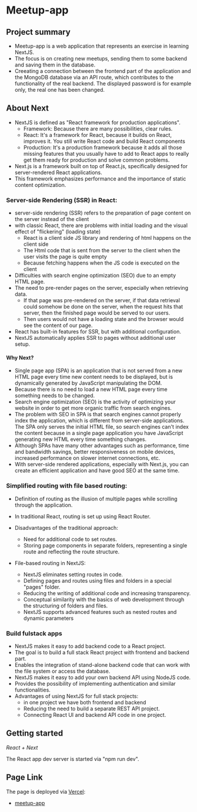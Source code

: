 # Meetup-app

## Project summary

- Meetup-app is a web application that represents an exercise in learning NextJS.
- The focus is on creating new meetups, sending them to some backend and saving them in the database.
- Creeating a connection between the frontend part of the application and the MongoDB database via an API route, which contributes to the functionality of the real backend. The displayed password is for example only, the real one has been changed.

## About Next

- NextJS is defined as "React framework for production applications".
  - Framework: Because there are many possibilities, clear rules.
  - React: It's a framework for React, because it builds on React, improves it. You still write React code and build React components
  - Production: It's a production framework because it adds all those missing features that you usually have to add to React apps to really get them ready for production and solve common problems.
- Next.js is a framework built on top of React.js, specifically designed for server-rendered React applications.
- This framework emphasizes performance and the importance of static content optimization.

### Server-side Rendering (SSR) in React:

- server-side rendering (SSR) refers to the preparation of page content on the server instead of the client
- with classic React, there are problems with initial loading and the visual effect of "flickering" (loading state)
  - React is a client side JS library and rendering of html happens on the client side
  - The Html code that is sent from the server to the client when the user visits the page is quite empty
  - Because fetching happens when the JS code is executed on the client
- Difficulties with search engine optimization (SEO) due to an empty HTML page.
- The need to pre-render pages on the server, especially when retrieving data.
  - If that page was pre-rendered on the server, if that data retrieval could somehow be done on the server, when the request hits that server, then the finished page would be served to our users.
  - Then users would not have a loading state and the browser would see the content of our page.
- React has built-in features for SSR, but with additional configuration.
- NextJS automatically applies SSR to pages without additional user setup.

#### Why Next?

- Single page app (SPA) is an application that is not served from a new HTML page every time new content needs to be displayed, but is dynamically generated by JavaScript manipulating the DOM.
- Because there is no need to load a new HTML page every time something needs to be changed.
- Search engine optimization (SEO) is the activity of optimizing your website in order to get more organic traffic from search engines.
- The problem with SEO in SPA is that search engines cannot properly index the application, which is different from server-side applications. The SPA only serves the initial HTML file, so search engines can't index the content because in a single page application you have JavaScript generating new HTML every time something changes.
- Although SPAs have many other advantages such as performance, time and bandwidth savings, better responsiveness on mobile devices, increased performance on slower internet connections, etc.
- With server-side rendered applications, especially with Next.js, you can create an efficient application and have good SEO at the same time.

### Simplified routing with file based routing:

- Definition of routing as the illusion of multiple pages while scrolling through the application.
- In traditional React, routing is set up using React Router.

- Disadvantages of the traditional approach:

  - Need for additional code to set routes.
  - Storing page components in separate folders, representing a single route and reflecting the route structure.

- File-based routing in NextJS:
  - NextJS eliminates setting routes in code.
  - Defining pages and routes using files and folders in a special "pages" folder.
  - Reducing the writing of additional code and increasing transparency.
  - Conceptual similarity with the basics of web development through the structuring of folders and files.
  - NextJS supports advanced features such as nested routes and dynamic parameters

### Build fulstack apps

- NextJS makes it easy to add backend code to a React project.
- The goal is to build a full stack React project with frontend and backend part.
- Enables the integration of stand-alone backend code that can work with the file system or access the database.
- NextJS makes it easy to add your own backend API using NodeJS code.
- Provides the possibility of implementing authentication and similar functionalities.
- Advantages of using NextJS for full stack projects:
  - in one project we have both frontend and backend
  - Reducing the need to build a separate REST API project.
  - Connecting React UI and backend API code in one project.

## Getting started

_React + Next_

The React app dev server is started via "npm run dev".

## Page Link

The page is deployed via [Vercel](https://vercel.com/ "Vercel"):

- [meetup-app](https://meetup-app-next-qdlx4y4gs-anas-projects-c631fda7.vercel.app/ "Vercel")
